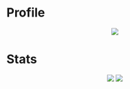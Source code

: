 # Profile
<p align = "center">
    <img src = " https://discord.c99.nl/widget/theme-2/924045799833350224.png"/>
</p>


# Stats
<p align = "center">
    <img src = "https://github-readme-stats.vercel.app/api/top-langs/?username=thugging&layout=compact&theme=dark"/>
    <img src = "https://github-readme-stats.vercel.app/api?username=thugging&show_icons=true&theme=dracula"/>
</p>
